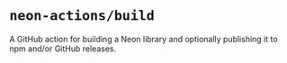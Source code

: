 # `neon-actions/build`

A GitHub action for building a Neon library and optionally publishing it to npm and/or GitHub releases.
